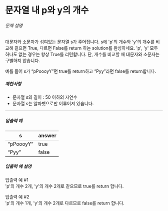 <h1><a>문자열 내 p와 y의 개수</a></h1>

<h6>문제 설명</h6>
<p>대문자와 소문자가 섞여있는 문자열 s가 주어집니다. s에 &#39;p&#39;의 개수와 &#39;y&#39;의 개수를 비교해 같으면 True, 다르면 False를 return 하는 solution를 완성하세요. &#39;p&#39;, &#39;y&#39; 모두 하나도 없는 경우는 항상 True를 리턴합니다. 단, 개수를 비교할 때 대문자와 소문자는 구별하지 않습니다.</p>

<p>예를 들어 s가 <q>pPoooyY</q>면 true를 return하고 <q>Pyy</q>라면 false를 return합니다.</p>

<h5>제한사항</h5>

<ul>
<li>문자열 s의 길이 : 50 이하의 자연수</li>
<li>문자열 s는 알파벳으로만 이루어져 있습니다.</li>
</ul>

<hr>

<h5>입출력 예</h5>
<table class="table">
        <thead><tr>
<th>s</th>
<th>answer</th>
</tr>
</thead>
        <tbody><tr>
<td><q>pPoooyY</q></td>
<td>true</td>
</tr>
<tr>
<td><q>Pyy</q></td>
<td>false</td>
</tr>
</tbody>
      </table>
<h5>입출력 예 설명</h5>

<p>입출력 예 #1<br>
&#39;p&#39;의 개수 2개, &#39;y&#39;의 개수 2개로 같으므로 true를 return 합니다.</p>

<p>입출력 예 #2<br>
&#39;p&#39;의 개수 1개, &#39;y&#39;의 개수 2개로 다르므로 false를 return 합니다.</p>

